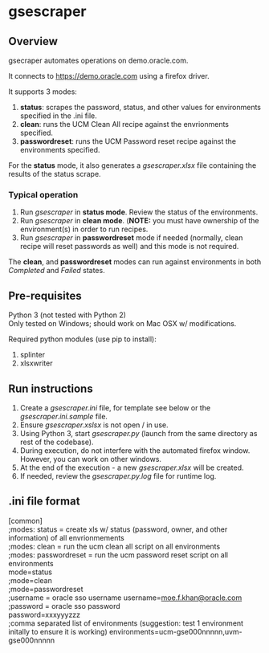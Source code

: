 # gsescraper

## Overview

gsecraper automates operations on demo.oracle.com.  

It connects to https://demo.oracle.com using a firefox driver.  

It supports 3 modes:  

1. **status**: scrapes the password, status, and other values for environments specified in the .ini file. 
1. **clean**: runs the UCM Clean All recipe against the envrionments specified. 
1. **passwordreset**: runs the UCM Password reset recipe against the environments specified.  

For the **status** mode, it also generates a *gsescraper.xlsx* file containing the results of the status scrape. 

### Typical operation

1. Run *gsescraper* in **status mode**. Review the status of the environments.  
1. Run *gsescraper* in **clean mode**. (**NOTE:** you must have ownership of the environment(s) in order to run recipes. 
1. Run *gsescraper* in **passwordreset** mode if needed (normally, clean recipe will reset passwords as well) and this mode is not required. 

The **clean**, and **passwordreset** modes can run against environments in both *Completed* and *Failed* states. 
 
## Pre-requisites

Python 3 (not tested with Python 2)    
Only tested on Windows; should work on Mac OSX w/ modifications. 

Required python modules (use pip to install):  

1. splinter
2. xlsxwriter

## Run instructions

1. Create a *gsescraper.ini* file, for template see below or the *gsescraper.ini.sample* file.
1. Ensure *gsescraper.xslsx* is not open / in use. 
1. Using Python 3, start *gsescraper.py* (launch from the same directory as rest of the codebase).
1. During execution, do not interfere with the automated firefox window. However, you can work on other windows. 
1. At the end of the execution - a new *gsescraper.xlsx* will be created. 
1. If needed, review the *gsescraper.py.log* file for runtime log. 

## .ini file format

[common]  
;modes: status        = create xls w/ status (password, owner, and other information) of all envrionmements  
;modes: clean         = run the ucm clean all  script on all environments  
;modes: passwordreset = run the ucm password reset script on all environments  
mode=status  
;mode=clean  
;mode=passwordreset  
;username = oracle sso username
username=moe.f.khan@oracle.com
;password = oracle sso password  
password=xxxyyyzzz  
;comma separated list of environments (suggestion: test 1 environment initally to ensure it is working)
environments=ucm-gse000nnnnn,uvm-gse000nnnnn  
